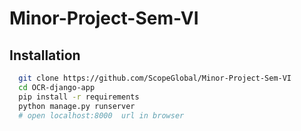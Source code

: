 # Minor-Project-Sem-VI


## Installation

```bash
  git clone https://github.com/ScopeGlobal/Minor-Project-Sem-VI
  cd OCR-django-app
  pip install -r requirements
  python manage.py runserver 
  # open localhost:8000  url in browser 
```